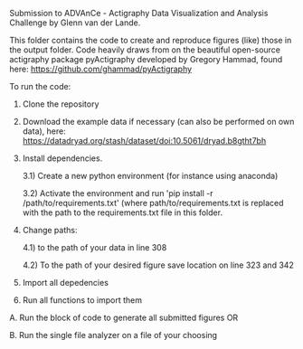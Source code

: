 Submission to ADVAnCe - Actigraphy Data Visualization and Analysis Challenge by Glenn van der Lande.

This folder contains the code to create and reproduce figures (like) those in the output folder.
Code heavily draws from on the beautiful open-source actigraphy package pyActigraphy developed by Gregory Hammad, found here: https://github.com/ghammad/pyActigraphy

To run the code:
1) Clone the repository
2) Download the example data if necessary (can also be performed on own data), here: https://datadryad.org/stash/dataset/doi:10.5061/dryad.b8gtht7bh
3) Install dependencies.

    3.1) Create a new python environment (for instance using anaconda)
  
    3.2) Activate the environment and run 'pip install -r /path/to/requirements.txt' (where path/to/requirements.txt is replaced with the path to the requirements.txt file in this folder.

4) Change paths:

    4.1) to the path of your data in line 308
  
    4.2) To the path of your desired figure save location on line 323 and 342
  
5) Import all depedencies
6) Run all functions to import them


A. Run the block of code to generate all submitted figures OR

B. Run the single file analyzer on a file of your choosing
